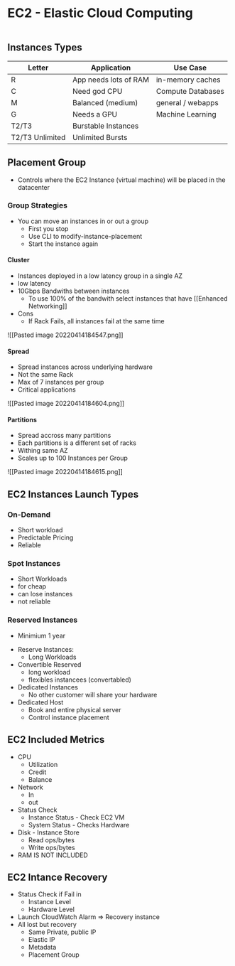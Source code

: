 # EC2 - Elastic Cloud Computing
```toc
```

## Instances Types
| Letter          | Application           | Use Case          |
| --------------- | --------------------- | ----------------- |
| R               | App needs lots of RAM | in-memory caches  |
| C               | Need god CPU          | Compute Databases |
| M               | Balanced (medium)     | general / webapps |
| G               | Needs a GPU           | Machine Learning  |
| T2/T3           | Burstable Instances   |                   |
| T2/T3 Unlimited | Unlimited Bursts      |                   |
## Placement Group
- Controls where the EC2 Instance (virtual machine) will be placed in the datacenter
### Group Strategies
- You can move an instances in or out a group
	- First you stop
	- Use CLI to modify-instance-placement
	- Start the instance again

#### Cluster
- Instances deployed in a low latency group in a single AZ
- low latency 
- 10Gbps Bandwiths between instances
	- To use 100% of the bandwith select instances that have [[Enhanced Networking]]
- Cons
	- If Rack Fails, all instances fail at the same time

![[Pasted image 20220414184547.png]]

#### Spread
- Spread instances across underlying hardware
- Not the same Rack
- Max of 7 instances per group
- Critical applications

![[Pasted image 20220414184604.png]]

#### Partitions
- Spread accross many partitions
- Each partitions is a different set of racks
- Withing same AZ
- Scales up to 100 Instances per Group

![[Pasted image 20220414184615.png]]

## EC2 Instances Launch Types
### On-Demand 
* Short workload
* Predictable Pricing
* Reliable
### Spot Instances
* Short Workloads
* for cheap
* can lose instances
* not reliable
### Reserved  Instances
- Minimium 1 year
* Reserve Instances:
	* Long Workloads
* Convertible Reserved
	* long workload
	* flexibles instancees (convertabled)
* Dedicated Instances
	* No other customer will share your hardware
* Dedicated Host
	* Book and entire physical server
	* Control instance placement

## EC2 Included Metrics
- CPU
	- Utilization
	- Credit
	- Balance
- Network
	- In
	- out
- Status Check
	- Instance Status - Check EC2 VM
	- System Status - Checks Hardware
- Disk - Instance Store
	- Read ops/bytes
	- Write ops/bytes
- RAM IS NOT INCLUDED

## EC2 Intance Recovery
- Status Check if Fail in 
	- Instance Level
	- Hardware Level
- Launch CloudWatch Alarm => Recovery instance
- All lost but recovery
	- Same Private, public IP
	- Elastic IP
	- Metadata
	- Placement Group